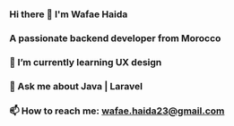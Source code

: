 ### Hi there 👋 I'm Wafae Haida
### A passionate backend developer from Morocco
### 🌱 I’m currently learning UX design
### 💬 Ask me about Java | Laravel
### 📫 How to reach me: wafae.haida23@gmail.com
<!--
**wafaehai/wafaehai** is a ✨ _special_ ✨ repository because its `README.md` (this file) appears on your GitHub profile.

Here are some ideas to get you started:

- 🔭 I’m currently working on ...
- 🌱 I’m currently learning ...
- 👯 I’m looking to collaborate on ...
- 🤔 I’m looking for help with ...
- 💬 Ask me about ...
- 📫 How to reach me: ...
- 😄 Pronouns: ...
- ⚡ Fun fact: ...
-->
